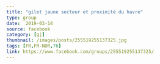 ```yaml
---
title: "gilet jaune secteur et proximité du havre"
type: group
date:  2019-03-14
source: facebook
category: [gj]
thumbnail: /images/posts/255519255137325.jpg
tags: [FR,FR-NOR,76]
link: https://www.facebook.com/groups/255519255137325/
---
```

